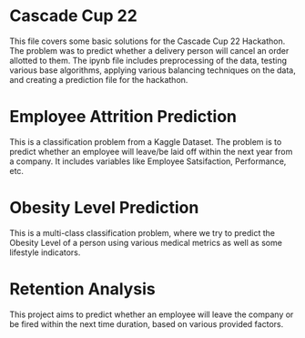 # Cascade Cup 22

This file covers some basic solutions for the Cascade Cup 22 Hackathon. The problem was to predict whether a delivery person will cancel an order allotted to them.
The ipynb file includes preprocessing of the data, testing various base algorithms, applying various balancing techniques on the data, and creating a prediction file for the hackathon.

# Employee Attrition Prediction

This is a classification problem from a Kaggle Dataset. The problem is to predict whether an employee will leave/be laid off within the next year from a company. It includes variables like Employee Satsifaction, Performance, etc.

# Obesity Level Prediction

This is a multi-class classification problem, where we try to predict the Obesity Level of a person using various medical metrics as well as some lifestyle indicators. 

# Retention Analysis

This project aims to predict whether an employee will leave the company or be fired within the next time duration, based on various provided factors.
